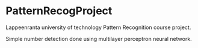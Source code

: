 # PatternRecogProject
Lappeenranta university of technology Pattern Recognition course project.

Simple number detection done using multilayer perceptron neural network.
